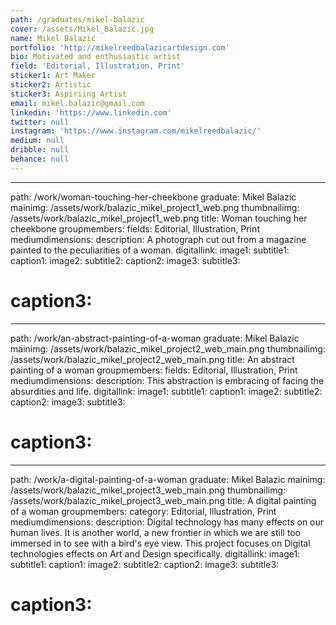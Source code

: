 ```yaml
---
path: /graduates/mikel-balazic
cover: /assets/Mikel_Balazic.jpg
name: Mikel Balazic
portfolio: 'http://mikelreedbalazicartdesign.com'
bio: Motivated and enthusiastic artist
field: 'Editorial, Illustration, Print'
sticker1: Art Maker
sticker2: Artistic
sticker3: Aspiriing Artist
email: mikel.balazic@gmail.com
linkedin: 'https://www.linkedin.com'
twitter: null
instagram: 'https://www.instagram.com/mikelreedbalazic/'
medium: null
dribble: null
behance: null
---
```


--------------------------------------------------------------------------------

path: /work/woman-touching-her-cheekbone graduate: Mikel Balazic mainimg: /assets/work/balazic_mikel_project1_web.png thumbnailimg: /assets/work/balazic_mikel_project1_web.png title: Woman touching her cheekbone groupmembers: fields: Editorial, Illustration, Print mediumdimensions: description: A photograph cut out from a magazine painted to the peculiarities of a woman. digitallink: image1: subtitle1: caption1: image2: subtitle2: caption2: image3: subtitle3:

# caption3:

--------------------------------------------------------------------------------

path: /work/an-abstract-painting-of-a-woman graduate: Mikel Balazic mainimg: /assets/work/balazic_mikel_project2_web_main.png thumbnailimg: /assets/work/balazic_mikel_project2_web_main.png title: An abstract painting of a woman groupmembers: fields: Editorial, Illustration, Print mediumdimensions: description: This abstraction is embracing of facing the absurdities and life. digitallink: image1: subtitle1: caption1: image2: subtitle2: caption2: image3: subtitle3:

# caption3:

--------------------------------------------------------------------------------

path: /work/a-digital-painting-of-a-woman graduate: Mikel Balazic mainimg: /assets/work/balazic_mikel_project3_web_main.png thumbnailimg: /assets/work/balazic_mikel_project3_web_main.png title: A digital painting of a woman groupmembers: category: Editorial, Illustration, Print mediumdimensions: description: Digital technology has many effects on our human lives. It is another world, a new frontier in which we are still too immersed in to see with a bird's eye view. This project focuses on Digital technologies effects on Art and Design specifically. digitallink: image1: subtitle1: caption1: image2: subtitle2: caption2: image3: subtitle3:

# caption3:
